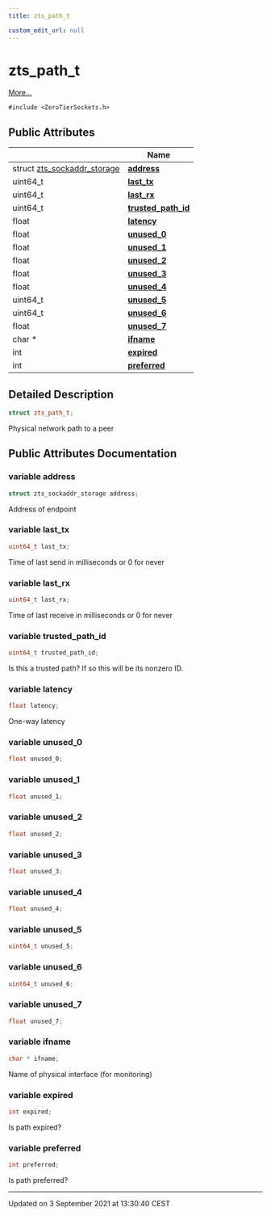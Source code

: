 ```yaml
---
title: zts_path_t

custom_edit_url: null
---
```


# zts_path_t



 [More...](#detailed-description)


`#include <ZeroTierSockets.h>`

## Public Attributes

|                | Name           |
| -------------- | -------------- |
| struct <a href="/autogen/libzt/classes/structzts__sockaddr__storage.md">zts_sockaddr_storage</a> | **[address](/autogen/libzt/classes/structzts__path__t.md#variable-address)**  |
| uint64_t | **[last_tx](/autogen/libzt/classes/structzts__path__t.md#variable-last_tx)**  |
| uint64_t | **[last_rx](/autogen/libzt/classes/structzts__path__t.md#variable-last_rx)**  |
| uint64_t | **[trusted_path_id](/autogen/libzt/classes/structzts__path__t.md#variable-trusted_path_id)**  |
| float | **[latency](/autogen/libzt/classes/structzts__path__t.md#variable-latency)**  |
| float | **[unused_0](/autogen/libzt/classes/structzts__path__t.md#variable-unused_0)**  |
| float | **[unused_1](/autogen/libzt/classes/structzts__path__t.md#variable-unused_1)**  |
| float | **[unused_2](/autogen/libzt/classes/structzts__path__t.md#variable-unused_2)**  |
| float | **[unused_3](/autogen/libzt/classes/structzts__path__t.md#variable-unused_3)**  |
| float | **[unused_4](/autogen/libzt/classes/structzts__path__t.md#variable-unused_4)**  |
| uint64_t | **[unused_5](/autogen/libzt/classes/structzts__path__t.md#variable-unused_5)**  |
| uint64_t | **[unused_6](/autogen/libzt/classes/structzts__path__t.md#variable-unused_6)**  |
| float | **[unused_7](/autogen/libzt/classes/structzts__path__t.md#variable-unused_7)**  |
| char * | **[ifname](/autogen/libzt/classes/structzts__path__t.md#variable-ifname)**  |
| int | **[expired](/autogen/libzt/classes/structzts__path__t.md#variable-expired)**  |
| int | **[preferred](/autogen/libzt/classes/structzts__path__t.md#variable-preferred)**  |

## Detailed Description

```cpp
struct zts_path_t;
```


Physical network path to a peer 

## Public Attributes Documentation

### variable address

```cpp
struct zts_sockaddr_storage address;
```


Address of endpoint 


### variable last_tx

```cpp
uint64_t last_tx;
```


Time of last send in milliseconds or 0 for never 


### variable last_rx

```cpp
uint64_t last_rx;
```


Time of last receive in milliseconds or 0 for never 


### variable trusted_path_id

```cpp
uint64_t trusted_path_id;
```


Is this a trusted path? If so this will be its nonzero ID. 


### variable latency

```cpp
float latency;
```


One-way latency 


### variable unused_0

```cpp
float unused_0;
```


### variable unused_1

```cpp
float unused_1;
```


### variable unused_2

```cpp
float unused_2;
```


### variable unused_3

```cpp
float unused_3;
```


### variable unused_4

```cpp
float unused_4;
```


### variable unused_5

```cpp
uint64_t unused_5;
```


### variable unused_6

```cpp
uint64_t unused_6;
```


### variable unused_7

```cpp
float unused_7;
```


### variable ifname

```cpp
char * ifname;
```


Name of physical interface (for monitoring) 


### variable expired

```cpp
int expired;
```


Is path expired? 


### variable preferred

```cpp
int preferred;
```


Is path preferred? 


-------------------------------

Updated on  3 September 2021 at 13:30:40 CEST